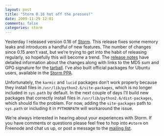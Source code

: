 ```yaml
---
layout: post
title: "Storm 0.16 hot off the presses!"
date: 2009-11-29 12:01
comments: false
categories: storm
---
```


Yesterday I released version 0.16 of
[Storm](http://launchpad.net/storm).  This release fixes some memory
leaks and introduces a handful of new features.  The number of changes
since 0.15 aren’t vast, but we’re trying to get into the habit of
releasing regularly, so hopefully this will become a trend. The
[release notes](http://launchpad.net/storm/+milestone/0.16) have
detailed information about the changes along with links to the MD5 sum
and GPG signature for the
[tarball](http://launchpad.net/storm/trunk/0.16/+download/storm-0.16.0.tar.bz2).
I’ve also built official packages for Ubuntu users, available in the
[Storm PPA](https://launchpad.net/~storm/+archive/ppa).

Unfortunately, the `karmic` and `lucid` packages don’t work properly
because they install files in `/usr/lib/python2.6/site-packages`,
which is no longer included in `sys.path` by default.  In the next
couple of days I’ll build new packages that correctly install files in
`/usr/lib/python2.6/dist-packages`, which should fix the problem.  For
now, adding the `site-packages` path to `sys.path` or including it in
`PYTHONPATH` will workaround the issue.

We’re always interested in hearing about your experiences with Storm.
If you have comments or questions please feel free to hop into
`#storm` on Freenode and chat us up, or post a message to the
[mailing list](mailto://storm@lists.canonical.com).
